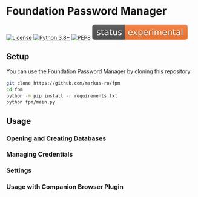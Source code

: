 # Foundation Password Manager

[![License](https://img.shields.io/badge/License-BSD_3--Clause-green.svg)](https://opensource.org/licenses/BSD-3-Clause) [![Python 3.8+](https://img.shields.io/badge/python-3.8+-blue.svg)]() [![PEP8](https://img.shields.io/badge/code%20style-pep8-orange.svg)](https://www.python.org/dev/peps/pep-0008/) [![status: experimental](https://github.com/GIScience/badges/raw/master/status/experimental.svg)](https://github.com/GIScience/badges#experimental)

## Setup
You can use the Foundation Password Manager by cloning this repository:
```bash
git clone https://github.com/markus-ro/fpm
cd fpm
python -m pip install -r requirements.txt
python fpm/main.py
``` 

## Usage

### Opening and Creating Databases

### Managing Credentials

### Settings

### Usage with Companion Browser Plugin
